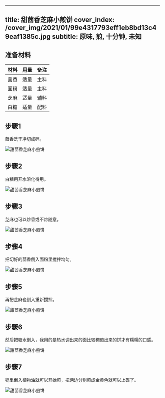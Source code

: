 
---
title: 甜茴香芝麻小煎饼
cover_index: /cover_img/2021/01/99e4317793eff1eb8bd13c49eaf1385c.jpg
subtitle: 原味, 煎, 十分钟, 未知
---

## 准备材料

| 材料     | 用量 | 备注|
| ------- | ----- | --- |
| 茴香 | 适量| 主料 |
| 面粉 | 适量| 主料 |
| 芝麻 | 适量| 辅料 |
| 白糖 | 适量| 配料 |

## 步骤1

茴香洗干净切成碎。

![甜茴香芝麻小煎饼](https://i8.meishichina.com/attachment/recipe/201010/201010010406422.jpg?x-oss-process=style/p320) 

## 步骤2

白糖用开水溶化待用。

![甜茴香芝麻小煎饼](https://i8.meishichina.com/attachment/recipe/201010/201010010408553.jpg?x-oss-process=style/p320) 

## 步骤3

芝麻也可以炒香或不炒随意。

![甜茴香芝麻小煎饼](https://i8.meishichina.com/attachment/recipe/201010/201010010410528.jpg?x-oss-process=style/p320) 

## 步骤4

把切好的茴香倒入面粉里搅拌均匀。

![甜茴香芝麻小煎饼](https://i8.meishichina.com/attachment/recipe/201010/201010010411433.jpg?x-oss-process=style/p320) 

## 步骤5

再把芝麻也倒入重新搅拌。

![甜茴香芝麻小煎饼](https://i8.meishichina.com/attachment/recipe/201010/201010010412245.jpg?x-oss-process=style/p320) 

## 步骤6

然后把糖水倒入，我用的是热水调出来的面比较稠煎出来的饼才有糯糯的口感。

![甜茴香芝麻小煎饼](https://i8.meishichina.com/attachment/recipe/201010/201010010413123.jpg?x-oss-process=style/p320) 

## 步骤7

锅里倒入植物油就可以开始煎，把两边分别煎成金黄色就可以上碟了。

![甜茴香芝麻小煎饼](https://i8.meishichina.com/attachment/recipe/201010/201010010415153.jpg?x-oss-process=style/p320) 

